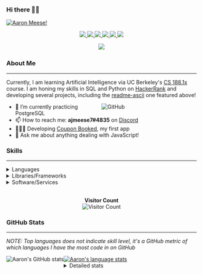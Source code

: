### Hi there 👋🏻
[![Aaron Meese!](https://user-images.githubusercontent.com/17814535/88975338-a2aabf00-d27f-11ea-963f-8a19608716b4.png)](https://github.com/ajmeese7/readme-ascii "README ASCII")

<p align="center">
  <a href="https://github.com/ajmeese7">
    <img src="https://img.shields.io/badge/-Github-000?style=flat&logo=Github&logoColor=white" />
  </a>
  <a href="https://www.linkedin.com/in/aaronmeese/">
    <img src="https://img.shields.io/badge/-LinkedIn-blue?style=flat&logo=Linkedin&logoColor=white" />
  </a>
  <a href="https://www.instagram.com/ajmeese7">
    <img src="https://img.shields.io/badge/-Instagram-c13584?style=flat&labelColor=c13584&logo=instagram&logoColor=white" />
  </a>
  <a href="https://twitter.com/ajmeese7">
    <img src="https://img.shields.io/badge/-Twitter-1ca0f1?style=flat-square&labelColor=1ca0f1&logo=twitter&logoColor=white&link=https://twitter.com/ajmeese7" />
  </a>
  <a href="https://medium.com/@ajmeese7">
    <img src="https://img.shields.io/badge/-Medium-03a57a?style=flat-square&labelColor=000000&logo=Medium&link=https://medium.com/@ajmeese7/" />
  </a>
  <a href="mailto:ajmeese7@gmail.com">
    <img src="https://img.shields.io/badge/-Gmail-c14438?style=flat&logo=Gmail&logoColor=white" />
  </a>
</p>
<p align="center">
  <a href="https://www.codewars.com/users/ajmeese7">
    <img src="https://www.codewars.com/users/ajmeese7/badges/large" />
  </a>
</p>

### About Me ###
----------------------------------------------------------------------------------------------------------------------------
Currently, I am learning Artificial Intelligence via UC Berkeley's [CS 188.1x](https://courses.edx.org/courses/BerkeleyX/CS188.1x-4/1T2015/course/) course.
I am honing my skills in SQL and Python on [HackerRank](https://www.hackerrank.com/ajmeese7) and developing several projects, including the 
[readme-ascii](https://github.com/ajmeese7/readme-ascii) one featured above!

<img width="50%" align="right" alt="GitHub" src="https://raw.githubusercontent.com/onimur/.github/master/.resources/git-header.svg" />

- 🔭 I’m currently practicing PostgreSQL
- 📫 How to reach me: **ajmeese7#4835** on [Discord](https://discord.com)
- 👨🏼‍💻 Developing [Coupon Booked](https://couponbooked.com), my first app
- 💬 Ask me about anything dealing with JavaScript!
<!-- TODO: make this pretty enough to promote!
- 🎯 Portfolio site: [https://aaronmeese.com](https://aaronmeese.com/)
-->

### Skills ###
----------------------------------------------------------------------------------------------------------------------------
<details>
<summary>Languages</summary>

+ JavaScript
+ HTML
+ CSS
    + [README ASCII](https://github.com/ajmeese7/readme-ascii)
+ PHP
+ Java
    + [BRCC Java](https://github.com/ajmeese7/brcc-java)
    + [Euler Problems](https://github.com/ajmeese7/euler-problems)

</details>
<details>
<summary>Libraries/Frameworks</summary>

+ NodeJS
    + [Snapchat Share](https://github.com/ajmeese7/snapchat-share)
    + [FRC Spreadsheets](https://github.com/ajmeese7/frc-spreadsheets)
+ Cordova
+ jQuery
+ Discord.js
    + [Spambot](https://github.com/ajmeese7/spambot)
    + [Automatic Reactions](https://github.com/ajmeese7/automatic-reactions)
    + [Multiple Reactions](https://github.com/ajmeese7/multiple-reactions)

</details>
<details>
<summary>Software/Services</summary>

+ Wallpaper Engine
    + [Random Wallpaper](https://github.com/ajmeese7/random-wallpaper)
    + [Image of the Day](https://github.com/ajmeese7/image-of-the-day)
+ phpMyAdmin
+ Cloudinary
+ Puppeteer
    + [README ASCII](https://github.com/ajmeese7/readme-ascii)
    + [Dynamic Page Retrieval](https://github.com/ajmeese7/dynamic-page-retrieval)
+ Nightmare.js
    + [Steam Queue Clicker](https://github.com/ajmeese7/steam-queue-clicker)
    + [Repbot](https://github.com/ajmeese7/repbot)
+ Firefox Extensions
    + [Chess Next Move](https://github.com/ajmeese7/chess-next-move)
    + [Gmail Label Organizer](https://github.com/ajmeese7/gmail-label-organizer)
+ Google Analytics
+ Heroku
+ Nexmo
</details>

<p align="center">
  <br>
  <b>Visitor Count</b><br>
  <img src="https://profile-counter.glitch.me/ajmeese7/count.svg" alt="Visitor Count"/>
</p>

### GitHub Stats ###
----------------------------------------------------------------------------------------------------------------------------
*NOTE: Top languages does not indicate skill level, it's a GitHub metric of which languages I have the most code in on GitHub*

<a href="https://profile-summary-for-github.com/user/ajmeese7">
  <img align="left" height="170px" src="https://github-readme-stats.vercel.app/api?username=ajmeese7&show_icons=true&line_height=27&count_private=true&include_all_commits=true" alt="Aaron's GitHub stats"/>
  <img src="https://github-readme-stats.vercel.app/api/top-langs/?username=ajmeese7&hide_langs_below=5&layout=compact" alt="Aaron's language stats"/>
</a>

<details>
<summary>Detailed stats</summary>

### :zap: Recent Activity
<!--START_SECTION:activity-->
1. ❗️ Opened issue [#46](https://github.com//anmol098/waka-readme-stats/issues/46) in [anmol098/waka-readme-stats](https://github.com//anmol098/waka-readme-stats)
2. 💪 Opened PR [#45](https://github.com//anmol098/waka-readme-stats/pull/45) in [anmol098/waka-readme-stats](https://github.com//anmol098/waka-readme-stats)
3. 🗣 Commented on [#3](https://github.com//ajmeese7/readme-ascii/issues/3) in [ajmeese7/readme-ascii](https://github.com//ajmeese7/readme-ascii)
4. 🗣 Commented on [#3](https://github.com//ajmeese7/readme-ascii/issues/3) in [ajmeese7/readme-ascii](https://github.com//ajmeese7/readme-ascii)
5. ❗️ Closed issue [#4](https://github.com//ajmeese7/repbot/issues/4) in [ajmeese7/repbot](https://github.com//ajmeese7/repbot)
<!--END_SECTION:activity-->

### 🧐 Waka Stats
<!--START_SECTION:waka-->
![Lines of code](https://img.shields.io/badge/From%20Hello%20World%20I've%20written-7.5%20million%20Lines%20of%20code-blue)

**🐱 My GitHub Data** 

> 🏆 440 Contributions in year 2020
 > 
> 📦 Used 44.2 kB in GitHub's Storage 
 > 
> 💼 Opted to Hire
 > 
> 📜 43 Public Repositories 
 > 
> 🔑 15 Owned Private Repositories 

**I'm an early 🐤** 

```text
🌞 Morning    113 commits    ██████░░░░░░░░░░░░░░░░░░░   25.62% 
🌆 Daytime    213 commits    ████████████░░░░░░░░░░░░░   48.3% 
🌃 Evening    113 commits    ██████░░░░░░░░░░░░░░░░░░░   25.62% 
🌙 Night      2 commits      ░░░░░░░░░░░░░░░░░░░░░░░░░   0.45%

```
📅 **I'm Most Productive on Fridays** 

```text
Monday       46 commits     ██░░░░░░░░░░░░░░░░░░░░░░░   10.43% 
Tuesday      62 commits     ███░░░░░░░░░░░░░░░░░░░░░░   14.06% 
Wednesday    65 commits     ███░░░░░░░░░░░░░░░░░░░░░░   14.74% 
Thursday     65 commits     ███░░░░░░░░░░░░░░░░░░░░░░   14.74% 
Friday       74 commits     ████░░░░░░░░░░░░░░░░░░░░░   16.78% 
Saturday     73 commits     ████░░░░░░░░░░░░░░░░░░░░░   16.55% 
Sunday       56 commits     ███░░░░░░░░░░░░░░░░░░░░░░   12.7%

```


📊 **This week I spent my time on** 

```text
⌚︎ Timezone: America/Chicago

💬 Languages: 
JavaScript               4 hrs 54 mins       ███████████████░░░░░░░░░░   62.32% 
Markdown                 1 hr 7 mins         ███░░░░░░░░░░░░░░░░░░░░░░   14.37% 
HTML                     30 mins             █░░░░░░░░░░░░░░░░░░░░░░░░   6.5% 
YAML                     26 mins             █░░░░░░░░░░░░░░░░░░░░░░░░   5.67% 
Other                    14 mins             ░░░░░░░░░░░░░░░░░░░░░░░░░   3.16%

🐱‍💻 Projects: 
galley-calls             3 hrs 11 mins       ██████████░░░░░░░░░░░░░░░   40.52% 
legendary-octo-waffle    1 hr 25 mins        ████░░░░░░░░░░░░░░░░░░░░░   18.06% 
ajmeese7                 1 hr 10 mins        ███░░░░░░░░░░░░░░░░░░░░░░   15.0% 
steam-summary            55 mins             ███░░░░░░░░░░░░░░░░░░░░░░   11.72% 
coupon-book              20 mins             █░░░░░░░░░░░░░░░░░░░░░░░░   4.38%

```

**I mostly code in JavaScript** 

```text
JavaScript   19 repos       █████████████░░░░░░░░░░░░   52.78% 
HTML         7 repos        ████░░░░░░░░░░░░░░░░░░░░░   19.44% 
Java         4 repos        ██░░░░░░░░░░░░░░░░░░░░░░░   11.11% 
Python       2 repos        █░░░░░░░░░░░░░░░░░░░░░░░░   5.56% 
CSS          1 repos        ░░░░░░░░░░░░░░░░░░░░░░░░░   2.78% 
QML          1 repos        ░░░░░░░░░░░░░░░░░░░░░░░░░   2.78% 
PHP          1 repos        ░░░░░░░░░░░░░░░░░░░░░░░░░   2.78%

```


**Timeline**

![Chart not found](https://github.com/ajmeese7/ajmeese7/blob/master/charts/bar_graph.png) 


<!--END_SECTION:waka-->
</details>
